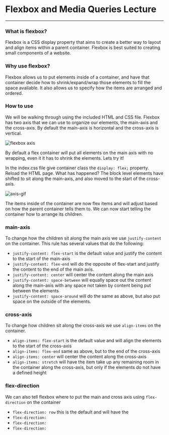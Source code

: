 # Flexbox and Media Queries Lecture
<hr>

### What is flexbox?
Flexbox is a CSS display property that aims to create a better way to layout and align items within a parent container. Flexbox is best suited to creating small components of a website.

### Why use flexbox?
Flexbox allows us to put elements inside of a container, and have that container decide how to shrink/expand/wrap those elements to fill the space available. It also allows us to specify how the items are arranged and ordered.

### How to use

We will be walking through using the included HTML and CSS file. Flexbox has two axis that we can use to organize our elements, the main-axis and the cross-axis. By default the main-axis is horizontal and the cross-axis is vertical.  

![flexbox axis](https://cdn-images-1.medium.com/max/800/1*_Ruy6jFG7gUpSf76IUcJTQ.png)

By default a flex container will put all elements on the main axis with no wrapping, even it it has to shrink the elements. Lets try it!

In the index.css file give container class the `display: flex;` property. Reload the HTML page. What has happened? The block level elements have shifted to sit along the main-axis, and also moved to the start of the cross-axis.

![axis-gif](https://cdn-images-1.medium.com/max/1000/1*L2W-ziqU45a1BNWV79ijDQ.gif)

The items inside of the container are now flex items and will adjust based on how the parent container tells them to. We can now start telling the container how to arrange its children.

### main-axis

To change how the children sit along the main axis we use `justify-content` on the container. This rule has several values that do the following:

- `justify-content: flex-start` is the default value and justify the content to the start of the main-axis
- `justify-content: flex-end` will do the opposite of flex-start and justify the content to the end of the main axis.
- `justify-content: center` will center the content along the main axis
- `justify-content: space-between` will equally space out the content along the main-axis with any space not taken by content being put between the elements
- `justify-content: space-around` will do the same as above, but also put space on the outside of the elements.

### cross-axis

To change how children sit along the cross-axis we use `align-items` on the container.

- `align-items: flex-start` is the default value and will align the elements to the start of the cross-axis
- `align-items: flex-end` same as above, but to the end of the cross-axis
- `align-items: center` will center the content along the cross-axis
- `align-items: stretch` will have the item take up any remaining room in the container along the cross-axis, but only if the elements do not have a defined height

### flex-direction

We can also tell flexbox where to put the main and cross axis using `flex-direction` on the container

- `flex-direction: row` this is the default and will have the 
- `flex-direction:`
- `flex-direction:`
- `flex-direction:`
